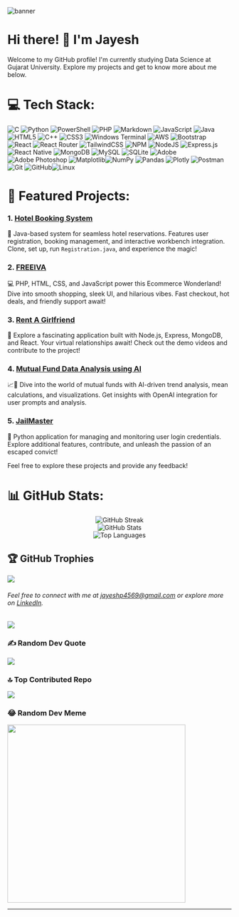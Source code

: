 ![banner](https://github.com/j-a-y-e-s-h/j-a-y-e-s-h/assets/75063311/75489e2e-d5c5-40a0-a883-e06bd512becc)

# Hi there! 👋 I'm Jayesh

Welcome to my GitHub profile! I'm currently studying Data Science at Gujarat University. Explore my projects and get to know more about me below.


# 💻 Tech Stack:

![C](https://img.shields.io/badge/c-%2300599C.svg?style=for-the-badge&logo=c&logoColor=white)  ![Python](https://img.shields.io/badge/python-3670A0?style=for-the-badge&logo=python&logoColor=ffdd54) ![PowerShell](https://img.shields.io/badge/PowerShell-%235391FE.svg?style=for-the-badge&logo=powershell&logoColor=white) ![PHP](https://img.shields.io/badge/php-%23777BB4.svg?style=for-the-badge&logo=php&logoColor=white) ![Markdown](https://img.shields.io/badge/markdown-%2331A8.svg?style=for-the-badge&logo=markdown&logoColor=white) ![JavaScript](https://img.shields.io/badge/javascript-%23323330.svg?style=for-the-badge&logo=javascript&logoColor=%23F7DF1E) ![Java](https://img.shields.io/badge/java-%23ED8B00.svg?style=for-the-badge&logo=openjdk&logoColor=white) ![HTML5](https://img.shields.io/badge/html5-%23E34F26.svg?style=for-the-badge&logo=html5&logoColor=white) ![C++](https://img.shields.io/badge/c++-%2300599C.svg?style=for-the-badge&logo=c%2B%2B&logoColor=white) ![CSS3](https://img.shields.io/badge/css3-%231572B6.svg?style=for-the-badge&logo=css3&logoColor=white) ![Windows Terminal](https://img.shields.io/badge/Windows%20Terminal-%234D4D4D.svg?style=for-the-badge&logo=windows-terminal&logoColor=white) ![AWS](https://img.shields.io/badge/AWS-%23FF9900.svg?style=for-the-badge&logo=amazon-aws&logoColor=white) ![Bootstrap](https://img.shields.io/badge/bootstrap-%238511FA.svg?style=for-the-badge&logo=bootstrap&logoColor=white) ![React](https://img.shields.io/badge/react-%2320232a.svg?style=for-the-badge&logo=react&logoColor=%2361DAFB) ![React Router](https://img.shields.io/badge/React_Router-CA4245?style=for-the-badge&logo=react-router&logoColor=white) ![TailwindCSS](https://img.shields.io/badge/tailwindcss-%2338B2AC.svg?style=for-the-badge&logo=tailwind-css&logoColor=white) ![NPM](https://img.shields.io/badge/NPM-%23CB3837.svg?style=for-the-badge&logo=npm&logoColor=white) ![NodeJS](https://img.shields.io/badge/node.js-6DA55F?style=for-the-badge&logo=node.js&logoColor=white) ![Express.js](https://img.shields.io/badge/Express.js-%23404d59?style=for-the-badge&logo=express&logoColor=white) ![React Native](https://img.shields.io/badge/react_native-%2320232a.svg?style=for-the-badge&logo=react&logoColor=%2361DAFB)  ![MongoDB](https://img.shields.io/badge/MongoDB-%234ea94b.svg?style=for-the-badge&logo=mongodb&logoColor=white) ![MySQL](https://img.shields.io/badge/MySQL-%234479A1?style=for-the-badge&logo=mysql&logoColor=white) ![SQLite](https://img.shields.io/badge/sqlite-%2307405e.svg?style=for-the-badge&logo=sqlite&logoColor=white) ![Adobe](https://img.shields.io/badge/adobe-%23FF0000.svg?style=for-the-badge&logo=adobe&logoColor=white) ![Adobe Photoshop](https://img.shields.io/badge/adobe%20photoshop-%2331A8FF.svg?style=for-the-badge&logo=adobe%20photoshop&logoColor=white) ![Matplotlib](https://img.shields.io/badge/Matplotlib-%234E8C79?style=for-the-badge&logo=matplotlib&logoColor=white)![NumPy](https://img.shields.io/badge/numpy-%23013243.svg?style=for-the-badge&logo=numpy&logoColor=white) ![Pandas](https://img.shields.io/badge/pandas-%23150458.svg?style=for-the-badge&logo=pandas&logoColor=white) ![Plotly](https://img.shields.io/badge/Plotly-%233F4F75.svg?style=for-the-badge&logo=plotly&logoColor=white) ![Postman](https://img.shields.io/badge/Postman-%23FF6C37?style=for-the-badge&logo=postman&logoColor=white) ![Git](https://img.shields.io/badge/Git-%23F05032?style=for-the-badge&logo=git&logoColor=white) ![GitHub](https://img.shields.io/badge/GitHub-%23121011?style=for-the-badge&logo=github&logoColor=white)![Linux](https://img.shields.io/badge/Linux-%23FCC624?style=for-the-badge&logo=linux&logoColor=black)

# 🚀 Featured Projects:

### 1. [Hotel Booking System](https://github.com/j-a-y-e-s-h/hotel-booking)

🏨 Java-based system for seamless hotel reservations. Features user registration, booking management, and interactive workbench integration. Clone, set up, run `Registration.java`, and experience the magic!

### 2. [FREEIVA](https://github.com/j-a-y-e-s-h/freeiva)

💻 PHP, HTML, CSS, and JavaScript power this Ecommerce Wonderland! Dive into smooth shopping, sleek UI, and hilarious vibes. Fast checkout, hot deals, and friendly support await!

### 3. [Rent A Girlfriend](https://github.com/j-a-y-e-s-h/Rent-A-Girlfriend)

💑 Explore a fascinating application built with Node.js, Express, MongoDB, and React. Your virtual relationships await! Check out the demo videos and contribute to the project!

### 4. [Mutual Fund Data Analysis using AI](https://github.com/j-a-y-e-s-h/ai-data-analytics)

📈🤖 Dive into the world of mutual funds with AI-driven trend analysis, mean calculations, and visualizations. Get insights with OpenAI integration for user prompts and analysis.

### 5. [JailMaster](https://github.com/j-a-y-e-s-h/jailmaster)

🚀 Python application for managing and monitoring user login credentials. Explore additional features, contribute, and unleash the passion of an escaped convict!

Feel free to explore these projects and provide any feedback!

# 📊 GitHub Stats:

<p align="center">
  <img src="https://github-readme-streak-stats.herokuapp.com/?user=j-a-y-e-s-h&theme=dark&hide_border=false" alt="GitHub Streak" />
  <br/>
  <img src="https://github-readme-stats.vercel.app/api?username=j-a-y-e-s-h&theme=dark&hide_border=false&include_all_commits=true&count_private=false" alt="GitHub Stats" />
  <br/>
  <img src="https://github-readme-stats.vercel.app/api/top-langs/?username=j-a-y-e-s-h&theme=dark&hide_border=false&include_all_commits=true&count_private=false&layout=compact" alt="Top Languages" />
</p>


## 🏆 GitHub Trophies

![](https://github-profile-trophy.vercel.app/?username=j-a-y-e-s-h&theme=radical&no-frame=false&no-bg=true&margin-w=4)

###### Feel free to connect with me at [jayeshp4569@gmail.com](mailto:jayeshp4569@gmail.com) or explore more on [LinkedIn](https://www.linkedin.com/in/jayeshpatel4569/).

[![](https://visitcount.itsvg.in/api?id=j-a-y-e-s-h&icon=0&color=0)](https://visitcount.itsvg.in/)

### ✍️ Random Dev Quote

![](https://quotes-github-readme.vercel.app/api?type=horizontal&theme=gruvbox)

### 🔝 Top Contributed Repo

![](https://github-contributor-stats.vercel.app/api?username=j-a-y-e-s-h&limit=5&theme=dark&combine_all_yearly_contributions=true)

### 😂 Random Dev Meme

<img src='https://randommeme-five.vercel.app/' style="height: 400px;"/>

---
